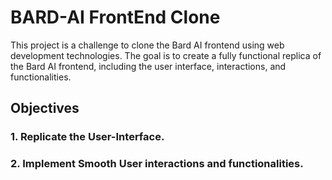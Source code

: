 # BARD-AI FrontEnd Clone

This project is a challenge to clone the Bard AI frontend using web development technologies. The goal is to create a fully functional replica of the Bard AI frontend, including the user interface, interactions, and functionalities.

<h2>Objectives</h2>
<h3>1. Replicate the User-Interface.</h3>
<h3>2. Implement Smooth User interactions and functionalities.</h3>
